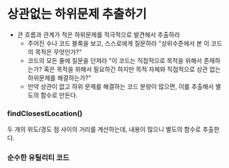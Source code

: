 # 상관없는 하위문제 추출하기

- 큰 흐름과 관계가 적은 하위문제를 적극적으로 발견해서 추출하라
  - 주어진 수나 코드 블록을 보고, 스스로에게 질문하라 "상위수준에서 본 이 코드의 목적은 무엇인가?"
  - 코드의 모든 줄에 질문을 던져라 "이 코드는 직접적으로 목적을 위해서 존재하는가? 혹은 목적을 위해서 필요하긴 하지만 목적 자체와 직접적으로 상관 없는 하위문제를 해결하는가?"
  - 만약 상관이 없고 하위 문제를 해결하는 코드 분량이 많으면, 이를 추출해서 별도의 함수로 만든다.
  
### findClosestLocation()

두 개의 위도/경도 점 사이의 거리를 계산하는데, 내용이 많으니 별도의 함수로 추출한다.

### 순수한 유틸리티 코드
